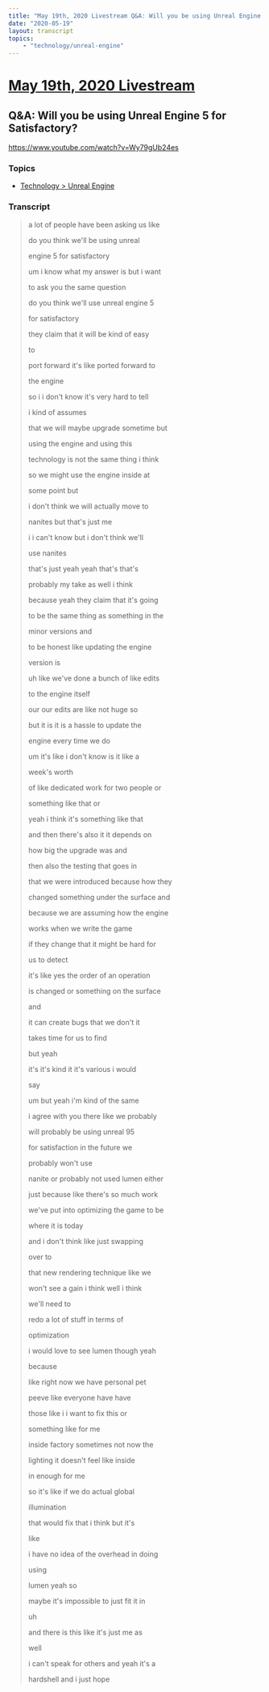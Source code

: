 ```yaml
---
title: "May 19th, 2020 Livestream Q&A: Will you be using Unreal Engine 5 for Satisfactory?"
date: "2020-05-19"
layout: transcript
topics:
    - "technology/unreal-engine"
---
```

# [May 19th, 2020 Livestream](../2020-05-19.md)
## Q&A: Will you be using Unreal Engine 5 for Satisfactory?
https://www.youtube.com/watch?v=Wy79gUb24es

### Topics
* [Technology > Unreal Engine](../topics/technology/unreal-engine.md)

### Transcript

> a lot of people have been asking us like
>
> do you think we'll be using unreal
>
> engine 5 for satisfactory
>
> um i know what my answer is but i want
>
> to ask you the same question
>
> do you think we'll use unreal engine 5
>
> for satisfactory
>
> they claim that it will be kind of easy
>
> to
>
> port forward it's like ported forward to
>
> the engine
>
> so i i don't know it's very hard to tell
>
> i kind of assumes
>
> that we will maybe upgrade sometime but
>
> using the engine and using this
>
> technology is not the same thing i think
>
> so we might use the engine inside at
>
> some point but
>
> i don't think we will actually move to
>
> nanites but that's just me
>
> i i can't know but i don't think we'll
>
> use nanites
>
> that's just yeah yeah that's that's
>
> probably my take as well i think
>
> because yeah they claim that it's going
>
> to be the same thing as something in the
>
> minor versions and
>
> to be honest like updating the engine
>
> version is
>
> uh like we've done a bunch of like edits
>
> to the engine itself
>
> our our edits are like not huge so
>
> but it is it is a hassle to update the
>
> engine every time we do
>
> um it's like i don't know is it like a
>
> week's worth
>
> of like dedicated work for two people or
>
> something like that or
>
> yeah i think it's something like that
>
> and then there's also it it depends on
>
> how big the upgrade was and
>
> then also the testing that goes in
>
> that we were introduced because how they
>
> changed something under the surface and
>
> because we are assuming how the engine
>
> works when we write the game
>
> if they change that it might be hard for
>
> us to detect
>
> it's like yes the order of an operation
>
> is changed or something on the surface
>
> and
>
> it can create bugs that we don't it
>
> takes time for us to find
>
> but yeah
>
> it's it's kind it it's various i would
>
> say
>
> um but yeah i'm kind of the same
>
> i agree with you there like we probably
>
> will probably be using unreal 95
>
> for satisfaction in the future we
>
> probably won't use
>
> nanite or probably not used lumen either
>
> just because like there's so much work
>
> we've put into optimizing the game to be
>
> where it is today
>
> and i don't think like just swapping
>
> over to
>
> that new rendering technique like we
>
> won't see a gain i think well i think
>
> we'll need to
>
> redo a lot of stuff in terms of
>
> optimization
>
> i would love to see lumen though yeah
>
> because
>
> like right now we have personal pet
>
> peeve like everyone have have
>
> those like i i want to fix this or
>
> something like for me
>
> inside factory sometimes not now the
>
> lighting it doesn't feel like inside
>
> in enough for me
>
> so it's like if we do actual global
>
> illumination
>
> that would fix that i think but it's
>
> like
>
> i have no idea of the overhead in doing
>
> using
>
> lumen yeah so
>
> maybe it's impossible to just fit it in
>
> uh
>
> and there is this like it's just me as
>
> well
>
> i can't speak for others and yeah it's a
>
> hardshell and i just hope
>
